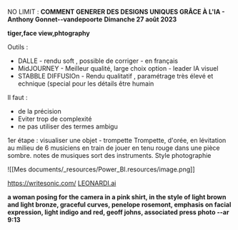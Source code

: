 NO LIMIT : **COMMENT GENERER DES DESIGNS UNIQUES GRÂCE À L'IA - Anthony Gonnet--vandepoorte**
**Dimanche 27 août 2023**

**tiger,face view,phtography**

Outils :

* DALLE - rendu soft , possible de corriger - en français
* MidJOURNEY - Meilleur qualité, large choix option - leader IA visuel
* STABBLE DIFFUSIOn - Rendu qualitatif , paramétrage très élevé et echnique (special pour les détails être humain

Il faut :
- de la précision
- Eviter trop de complexité
- ne pas utiliser des termes ambigu

1er étape : visualiser une objet - trompette
Trompette, d'orée, en lévitation au milieu de 6 musiciens en train de jouer en tenu rouge dans une pièce sombre. notes de musiques sort des instruments. Style photographie

![[Mes documents/_resources/Power_BI.resources/image.png]]

<https://writesonic.com/>
[LEONARDI.ai](http://LEONARDI.ai)

**a woman posing for the camera in a pink shirt, in the style of light brown and light bronze, graceful curves, penelope rosemont, emphasis on facial expression, light indigo and red, geoff johns, associated press photo --ar 9:13**
